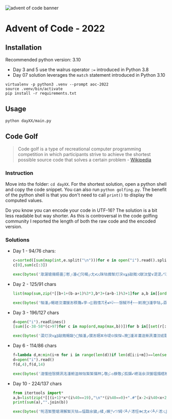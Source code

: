 ![advent of code banner](https://camo.githubusercontent.com/45e775d95451f2bda211ee757d1a959671cf4c762feb1e7ccaca59925704e333/68747470733a2f2f626c6f67732e7361702e636f6d2f77702d636f6e74656e742f75706c6f6164732f323032302f31312f456b616f5151545845414d4134424e2e6a7067)

# Advent of Code - 2022

## Installation

Recommended python version: 3.10
- Day 3 and 5 use the walrus operator `:=` introduced in Python 3.8
- Day 07 solution leverages the `match` statement introduced in Python 3.10

```shell
virtualenv -p python3 .venv --prompt aoc-2022
source .venv/bin/activate
pip install -r requirements.txt
```

## Usage

```shell
python dayXX/main.py
```

## Code Golf

> Code golf is a type of recreational computer programming competition in which participants strive to achieve the shortest possible source code that solves a certain problem - [Wikipedia](https://en.wikipedia.org/wiki/Code_golf)

### Instruction
Move into the folder: `cd dayXX`. For the shortest solution, open a python shell and copy the code snippet.
You can also run `python golfing.py`. The benefit of the python shell is that you don't need to call `print()`
to display the computed values.

Do you know you can encode your code in UTF-16? The solution is a bit less readable but way shorter.
As this is controversal in the code golfing community I reported the length of both the raw code and the encoded version.

### Solutions
- Day 1 - 94/76 chars:
    ```Python
    c=sorted([sum(map(int,e.split("\n")))for e in open("i").read().split("\n\n")])
    c[0],sum(c[:3])
    ```
    ```Python
    exec(bytes('㵣潳瑲摥嬨畳⡭慭⡰湩ⱴ⹥灳楬⡴尢≮⤩昩牯攠椠⁮灯湥∨≩⸩敲摡⤨献汰瑩∨湜湜⤢⥝瀊楲瑮挨せⱝ畳⡭季㌺⥝ ','u16')[2:])
    ```
- Day 2 - 125/91 chars
    ```Python
    list(map(sum,zip(*[[b+1+(b-a+1)%3*3,b*3+(a+b-1)%3+1]for a,b in[[ord(l[0])-65,ord(l[2])-88]for l in open("i").readlines()]])))
    ```
    ```Python
    exec(bytes('牰湩⡴楬瑳洨灡猨浵稬灩⨨孛⭢⬱戨愭ㄫ┩⨳ⰳ⩢⬳愨戫ㄭ┩⬳崱潦⁲ⱡ⁢湩孛牯⡤孬崰⴩㔶漬摲氨㉛⥝㠭崸潦⁲⁬湩漠数⡮椢⤢爮慥汤湩獥⤨嵝⤩⤩','u16')[2:])
    ```
- Day 3 - 196/127 chars
    ```Python
    d=open("i").readlines()
    [sum([c-38-58*(c>97)for c in map(ord,map(max,b))])for b in[[set(r[:len(r)//2])&set(r[len(r)//2:])for r in d],[set(d[i])&set(d[i+1])&set(d[i+2])for i in range(0,len(d),3)]]]
    ```
    ```Python
    exec(bytes('㵤灯湥∨≩⸩敲摡楬敮⡳਩牰湩⡴獛浵嬨ⵣ㠳㔭⨸挨㤾⤷潦⁲⁣湩洠灡漨摲洬灡洨硡戬⤩⥝潦⁲⁢湩孛敳⡴孲氺湥爨⼩㈯⥝猦瑥爨汛湥爨⼩㈯崺昩牯爠椠⁮嵤嬬敳⡴孤嵩☩敳⡴孤⭩崱☩敳⡴孤⭩崲昩牯椠椠⁮慲杮⡥ⰰ敬⡮⥤㌬崩嵝 ','u16')[2:])
    ```
- Day 6 - 114/86 chars
    ```Python
    f=lambda d,m:min(i+m for i in range(len(d))if len(d[i:i+m])==len(set(d[i:i+m])))
    d=open("i").read()
    f(d,4),f(d,14)
    ```
    ```Python
    exec(bytes('㵦慬扭慤搠洬洺湩椨洫映牯椠椠⁮慲杮⡥敬⡮⥤椩⁦敬⡮孤㩩⭩嵭㴩氽湥猨瑥搨楛椺洫⥝⤩搊漽数⡮椢⤢爮慥⡤਩牰湩⡴⡦Ɽ⤴昬搨ㄬ⤴ ','u16')[2:])
    ```
- Day 10 - 224/137 chars
    ```Python
    from itertools import*
    a,b=list(zip(*[[(i+1)*x*(i%40==19),"\n"*(i%40==0)+".#"[x-2<i%40<x+2]]for i,x in enumerate(accumulate([1]+[int(x)if x[-1].isdigit()else 0 for x in open("i").read().split()]))]))
    print(sum(a),"".join(b))
    ```
    ```Python
    exec(bytes('牦浯椠整瑲潯獬椠灭牯⩴愊戬氽獩⡴楺⡰嬪⡛⭩⤱砪⠪╩〴㴽㤱Ⱙ尢≮⠪╩〴㴽⤰∫⌮嬢⵸㰲╩〴砼㈫嵝潦⁲Ⱪ⁸湩攠畮敭慲整愨捣浵汵瑡⡥ㅛ⭝楛瑮砨椩⁦學ㄭ⹝獩楤楧⡴攩獬⁥‰潦⁲⁸湩漠数⡮椢⤢爮慥⡤⸩灳楬⡴崩⤩⥝਩牰湩⡴畳⡭⥡∬⸢潪湩戨⤩','u16')[2:])
    ```
